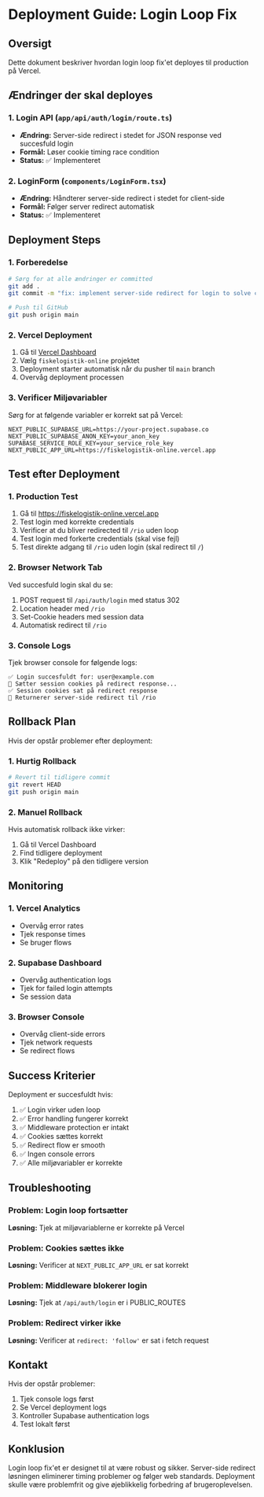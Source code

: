 # Deployment Guide: Login Loop Fix

## Oversigt

Dette dokument beskriver hvordan login loop fix'et deployes til production på Vercel.

## Ændringer der skal deployes

### 1. Login API (`app/api/auth/login/route.ts`)
- **Ændring:** Server-side redirect i stedet for JSON response ved succesfuld login
- **Formål:** Løser cookie timing race condition
- **Status:** ✅ Implementeret

### 2. LoginForm (`components/LoginForm.tsx`)
- **Ændring:** Håndterer server-side redirect i stedet for client-side
- **Formål:** Følger server redirect automatisk
- **Status:** ✅ Implementeret

## Deployment Steps

### 1. Forberedelse
```bash
# Sørg for at alle ændringer er committed
git add .
git commit -m "fix: implement server-side redirect for login to solve cookie timing race condition"

# Push til GitHub
git push origin main
```

### 2. Vercel Deployment
1. Gå til [Vercel Dashboard](https://vercel.com/dashboard)
2. Vælg `fiskelogistik-online` projektet
3. Deployment starter automatisk når du pusher til `main` branch
4. Overvåg deployment processen

### 3. Verificer Miljøvariabler
Sørg for at følgende variabler er korrekt sat på Vercel:

```env
NEXT_PUBLIC_SUPABASE_URL=https://your-project.supabase.co
NEXT_PUBLIC_SUPABASE_ANON_KEY=your_anon_key
SUPABASE_SERVICE_ROLE_KEY=your_service_role_key
NEXT_PUBLIC_APP_URL=https://fiskelogistik-online.vercel.app
```

## Test efter Deployment

### 1. Production Test
1. Gå til https://fiskelogistik-online.vercel.app
2. Test login med korrekte credentials
3. Verificer at du bliver redirected til `/rio` uden loop
4. Test login med forkerte credentials (skal vise fejl)
5. Test direkte adgang til `/rio` uden login (skal redirect til `/`)

### 2. Browser Network Tab
Ved succesfuld login skal du se:
1. POST request til `/api/auth/login` med status 302
2. Location header med `/rio`
3. Set-Cookie headers med session data
4. Automatisk redirect til `/rio`

### 3. Console Logs
Tjek browser console for følgende logs:
```
✅ Login succesfuldt for: user@example.com
🍪 Sætter session cookies på redirect response...
✅ Session cookies sat på redirect response
🔄 Returnerer server-side redirect til /rio
```

## Rollback Plan

Hvis der opstår problemer efter deployment:

### 1. Hurtig Rollback
```bash
# Revert til tidligere commit
git revert HEAD
git push origin main
```

### 2. Manuel Rollback
Hvis automatisk rollback ikke virker:
1. Gå til Vercel Dashboard
2. Find tidligere deployment
3. Klik "Redeploy" på den tidligere version

## Monitoring

### 1. Vercel Analytics
- Overvåg error rates
- Tjek response times
- Se bruger flows

### 2. Supabase Dashboard
- Overvåg authentication logs
- Tjek for failed login attempts
- Se session data

### 3. Browser Console
- Overvåg client-side errors
- Tjek network requests
- Se redirect flows

## Success Kriterier

Deployment er succesfuldt hvis:

1. ✅ Login virker uden loop
2. ✅ Error handling fungerer korrekt
3. ✅ Middleware protection er intakt
4. ✅ Cookies sættes korrekt
5. ✅ Redirect flow er smooth
6. ✅ Ingen console errors
7. ✅ Alle miljøvariabler er korrekte

## Troubleshooting

### Problem: Login loop fortsætter
**Løsning:** Tjek at miljøvariablerne er korrekte på Vercel

### Problem: Cookies sættes ikke
**Løsning:** Verificer at `NEXT_PUBLIC_APP_URL` er sat korrekt

### Problem: Middleware blokerer login
**Løsning:** Tjek at `/api/auth/login` er i PUBLIC_ROUTES

### Problem: Redirect virker ikke
**Løsning:** Verificer at `redirect: 'follow'` er sat i fetch request

## Kontakt

Hvis der opstår problemer:
1. Tjek console logs først
2. Se Vercel deployment logs
3. Kontroller Supabase authentication logs
4. Test lokalt først

## Konklusion

Login loop fix'et er designet til at være robust og sikker. Server-side redirect løsningen eliminerer timing problemer og følger web standards. Deployment skulle være problemfrit og give øjeblikkelig forbedring af brugeroplevelsen. 